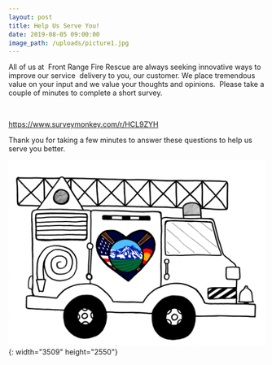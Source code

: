 ```yaml
---
layout: post
title: Help Us Serve You!
date: 2019-08-05 09:00:00
image_path: /uploads/picture1.jpg
---
```


All of us at&nbsp; Front Range Fire Rescue are always seeking innovative ways to improve our service&nbsp; delivery to you, our customer. We place tremendous value on your input and we value your thoughts and opinions.&nbsp; Please take a couple of minutes to complete a short survey.

&nbsp;

https://www.surveymonkey.com/r/HCL9ZYH

Thank you for taking a few minutes to answer these questions to help us serve you better.

![](/uploads/black-firetruck-with-logo.png){: width="3509" height="2550"}